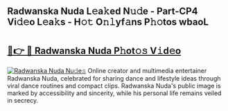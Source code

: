 ## Radwanska Nuda L𝚎a𝚔ed N𝚞𝚍e - Part-CP4 Vi𝚍𝚎o L𝚎a𝚔s - H𝚘𝚝 O𝚗𝚕yf𝚊ns P𝚑𝚘tos wbaoL

# <h2><a href="http://kf0oyd.oniu.top/?m=Radwanska+Nuda">🔗👉 🔴 Radwanska Nuda P𝚑ot𝚘𝚜 V𝚒d𝚎o</a></h2>

[![Radwanska Nuda Nu𝚍e𝚜](https://i.imgur.com/0qMVB7G.gif)](http://kf0oyd.oniu.top/?m=Radwanska+Nuda)
Online creator and multimedia entertainer Radwanska Nuda, celebrated for sharing dance and lifestyle ideas through viral dance routines and compact clips. Radwanska Nuda's public image is marked by accessibility and sincerity, while his personal life remains veiled in secrecy.  
